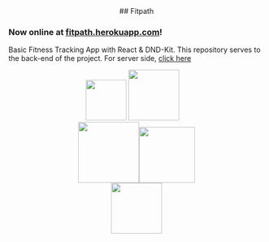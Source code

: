 <div align="center">
## Fitpath
</div>

### Now online at [fitpath.herokuapp.com](https://www.fitpath.herokuapp.com)!
Basic Fitness Tracking App with React & DND-Kit. This repository serves to the back-end of the project. For server side, [click here](https://github.com/yigitopan/fitpath-server)


<div align="center">
  <div align="center">
    <div align="center">
      <img src="https://upload.wikimedia.org/wikipedia/commons/thumb/a/a7/React-icon.svg/768px-React-icon.svg.png?20220125121207" width="80" /> <img src="https://w7.pngwing.com/pngs/956/695/png-transparent-mongodb-original-wordmark-logo-icon-thumbnail.png" width="100"  />
      &nbsp;
      &nbsp;
    </div>
    <img src="https://i.hizliresim.com/xy973c2.png" width="120"  /><img src="https://i.hizliresim.com/szaiypi.png" width="110"  />
  </div>
  <img src="https://jwt.io/img/logo-asset.svg" width="100"  />
</div>
  

